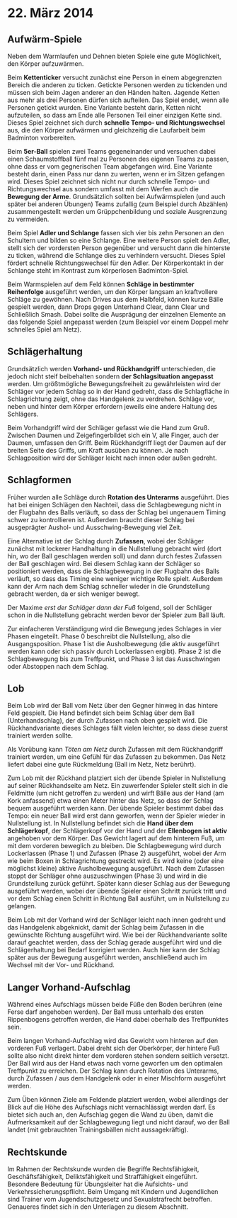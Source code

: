 # 22. März 2014

## Aufwärm-Spiele

Neben dem Warmlaufen und Dehnen bieten Spiele eine gute Möglichkeit,
den Körper aufzuwärmen. 

Beim __Kettenticker__ versucht zunächst eine Person in einem
abgegrenzten Bereich die anderen zu ticken. Getickte Personen werden
zu tickenden und müssen sich beim Jagen anderer an den Händen halten.
Jagende Ketten aus mehr als drei Personen dürfen sich aufteilen. Das
Spiel endet, wenn alle Personen getickt wurden. Eine Variante besteht
darin, Ketten nicht aufzuteilen, so dass am Ende alle Personen Teil
einer einzigen Kette sind. Dieses Spiel zeichnet sich durch __schnelle
Tempo- und Richtungswechsel__ aus, die den Körper aufwärmen und
gleichzeitig die Laufarbeit beim Badminton vorbereiten.

Beim __5er-Ball__ spielen zwei Teams gegeneinander und versuchen dabei
einen Schaumstoffball fünf mal zu Personen des eigenen Teams zu
passen, ohne dass er vom gegnerischen Team abgefangen wird. Eine
Variante besteht darin, einen Pass nur dann zu werten, wenn er im
Sitzen gefangen wird. Dieses Spiel zeichnet sich nicht nur durch
schnelle Tempo- und Richtungswechsel aus sondern umfasst mit dem
Werfen auch die __Bewegung der Arme__. Grundsätzlich sollten bei
Aufwärmspielen (und auch später bei anderen Übungen) Teams zufallig
(zum Beispiel durch Abzählen) zusammengestellt werden um
Grüppchenbildung und soziale Ausgrenzung zu vermeiden.

Beim Spiel __Adler und Schlange__ fassen sich vier bis zehn Personen
an den Schultern und bilden so eine Schlange. Eine weitere Person
spielt den Adler, stellt sich der vordersten Person gegenüber und
versucht dann die hinterste zu ticken, während die Schlange dies zu
verhindern versucht. Dieses Spiel fördert schnelle Richtungswechsel
für den Adler. Der Körperkontakt in der Schlange steht im Kontrast zum
körperlosen Badminton-Spiel.

Beim Warmspielen auf dem Feld können __Schläge in bestimmter
Reihenfolge__ ausgeführt werden, um den Körper langsam an kraftvollere
Schläge zu gewöhnen. Nach Drives aus dem Halbfeld, können kurze Bälle
gespielt werden, dann Drops gegen Unterhand Clear, dann Clear und
Schließlich Smash. Dabei sollte die Ausprägung der einzelnen Elemente
an das folgende Spiel angepasst werden (zum Beispiel vor einem Doppel
mehr schnelles Spiel am Netz).

## Schlägerhaltung

Grundsätzlich werden __Vorhand- und Rückhandgriff__ unterschieden, die
jedoch nicht steif beibehalten sondern __der Schlagsituation
angepasst__ werden. Um größtmögliche Bewegungsfreiheit zu
gewährleisten wird der Schläger vor jedem Schlag so in der Hand
gedreht, dass die Schlagfläche in Schlagrichtung zeigt, ohne das
Handgelenk zu verdrehen. Schläge vor, neben und hinter dem Körper
erfordern jeweils eine andere Haltung des Schlägers.

Beim Vorhandgriff wird der Schläger gefasst wie die Hand zum Gruß.
Zwischen Daumen und Zeigefingerbildet sich ein V, alle Finger, auch
der Daumen, umfassen den Griff. Beim Rückhandgriff liegt der Daumen
auf der breiten Seite des Griffs, um Kraft ausüben zu können. Je nach
Schlagposition wird der Schläger leicht nach innen oder außen gedreht.

## Schlagformen

Früher wurden alle Schläge durch __Rotation des Unterarms__
ausgeführt. Dies hat bei einigen Schlägen den Nachteil, dass die
Schlagbewegung nicht in der Flugbahn des Balls verläuft, so dass der
Schlag bei ungenauem Timing schwer zu kontrollieren ist. Außerdem
braucht dieser Schlag bei ausgeprägter Aushol- und Ausschwing-Bewegung
viel Zeit.

Eine Alternative ist der Schlag durch __Zufassen__, wobei der Schläger
zunächst mit lockerer Handhaltung in die Nullstellung gebracht wird
(dort hin, wo der Ball geschlagen werden soll) und dann durch festes
Zufassen der Ball geschlagen wird. Bei diesem Schlag kann der Schläger
so positioniert werden, dass die Schlagbewegung in der Flugbahn des
Balls verläuft, so dass das Timing eine weniger wichtige Rolle spielt.
Außerdem kann der Arm nach dem Schlag schneller wieder in die
Grundstellung gebracht werden, da er sich weniger bewegt.

Der Maxime *erst der Schläger dann der Fuß* folgend, soll der Schläger
schon in die Nullstellung gebracht werden bevor der Spieler zum Ball
läuft.

Zur einfacheren Verständigung wird die Bewegung jedes Schlages in vier
Phasen eingeteilt. Phase 0 beschreibt die Nullstellung, also die
Ausgangsposition. Phase 1 ist die Ausholbewegung (die aktiv ausgeführt
werden kann oder sich passiv durch Lockerlassen ergibt). Phase 2 ist
die Schlagbewegung bis zum Treffpunkt, und Phase 3 ist das
Ausschwingen oder Abstoppen nach dem Schlag.

## Lob

Beim Lob wird der Ball vom Netz über den Gegner hinweg in das hintere
Feld gespielt. Die Hand befindet sich beim Schlag über dem Ball
(Unterhandschlag), der durch Zufassen nach oben gespielt wird. Die
Rückhandvariante dieses Schlages fällt vielen leichter, so dass diese
zuerst trainiert werden sollte.

Als Vorübung kann *Töten am Netz* durch Zufassen mit dem Rückhandgriff
trainiert werden, um eine Gefühl für das Zufassen zu bekommen. Das
Netz liefert dabei eine gute Rückmeldung (Ball im Netz, Netz berührt).

Zum Lob mit der Rückhand platziert sich der übende Spieler in
Nullstellung auf seiner Rückhandseite am Netz. Ein zuwerfender Spieler
stellt sich in die Feldmitte (um nicht getroffen zu werden) und wirft
Bälle aus der Hand (am Kork anfassend) etwa einen Meter hinter das
Netz, so dass der Schlag bequem ausgeführt werden kann. Der übende
Spieler bestimmt dabei das Tempo: ein neuer Ball wird erst dann
geworfen, wenn der Spieler wieder in Nullstellung ist. In Nullstellung
befindet sich die __Hand über dem Schlägerkopf__, der Schlägerkopf vor
der Hand und der __Ellenbogen ist aktiv__ angehoben vor dem Körper.
Das Gewicht lagert auf dem hinterem Fuß, um mit dem vorderen beweglich
zu bleiben. Die Schlagbewegung wird durch Lockerlassen (Phase 1) und
Zufassen (Phase 2) ausgeführt, wobei der Arm wie beim Boxen in
Schlagrichtung gestreckt wird. Es wird keine (oder eine möglichst
kleine) aktive Ausholbewegung ausgeführt. Nach dem Zufassen stoppt der
Schläger ohne auszuschwingen (Phase 3) und wird in die Grundstellung
zurück geführt. Später kann dieser Schlag aus der Bewegung ausgeführt
werden, wobei der übende Spieler einen Schritt zurück tritt und vor
dem Schlag einen Schritt in Richtung Ball ausführt, um in Nullstellung
zu gelangen.

Beim Lob mit der Vorhand wird der Schläger leicht nach innen gedreht
und das Handgelenk abgeknickt, damit der Schlag beim Zufassen in die
gewünschte Richtung ausgeführt wird. Wie bei der Rückhandvariante
sollte darauf geachtet werden, dass der Schlag gerade ausgeführt wird
und die Schlägerhaltung bei Bedarf korrigiert werden. Auch hier kann
der Schlag später aus der Bewegung ausgeführt werden, anschließend
auch im Wechsel mit der Vor- und Rückhand.

## Langer Vorhand-Aufschlag

Während eines Aufschlags müssen beide Füße den Boden berühren (eine
Ferse darf angehoben werden). Der Ball muss unterhalb des ersten
Rippenbogens getroffen werden, die Hand dabei oberhalb des
Treffpunktes sein.

Beim langen Vorhand-Aufschlag wird das Gewicht vom hinteren auf den
vorderen Fuß verlagert. Dabei dreht sich der Oberkörper, der hintere
Fuß sollte also nicht direkt hinter dem vorderen stehen sondern
seitlich versetzt. Der Ball wird aus der Hand etwas nach vorne
geworfen um den optimalen Treffpunkt zu erreichen. Der Schlag kann
durch Rotation des Unterarms, durch Zufassen / aus dem Handgelenk oder
in einer Mischform ausgeführt werden.

Zum Üben können Ziele am Feldende platziert werden, wobei allerdings
der Blick auf die Höhe des Aufschlags nicht vernachlässigt werden
darf. Es bietet sich auch an, den Aufschlag gegen die Wand zu üben,
damit die Aufmerksamkeit auf der Schlagbewegung liegt und nicht
darauf, wo der Ball landet (mit gebrauchten Trainingsbällen nicht
aussagekräftig).

## Rechtskunde

Im Rahmen der Rechtskunde wurden die Begriffe Rechtsfähigkeit,
Geschäftsfähigkeit, Deliktsfähigkeit und Straffähigkeit eingeführt.
Besondere Bedeutung für Übungsleiter hat die Aufsichts- und
Verkehrssicherungspflicht. Beim Umgang mit Kindern und Jugendlichen
sind Trainer vom Jugendschutzgesetz und Sexualstrafrecht betroffen.
Genaueres findet sich in den Unterlagen zu diesem Abschnitt.
